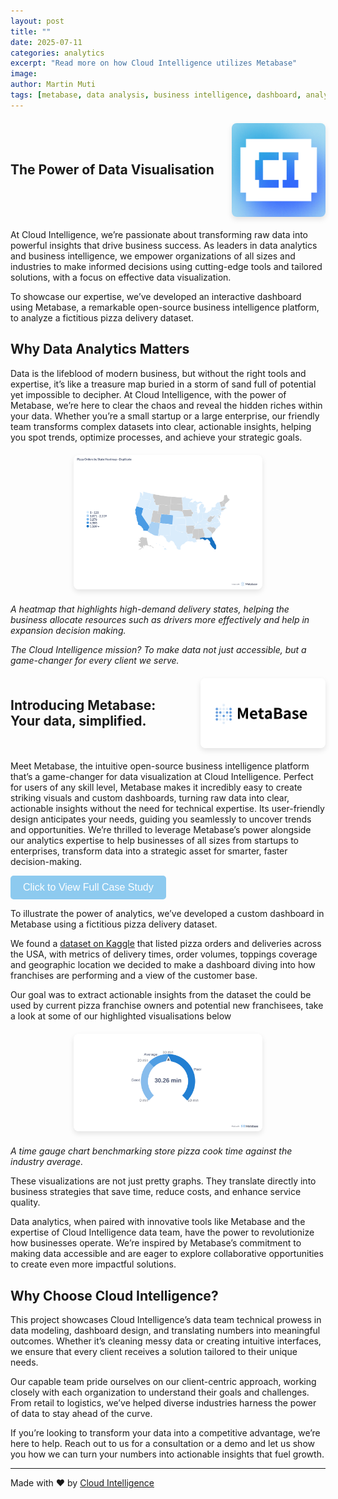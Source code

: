 ```yaml
---
layout: post
title: ""
date: 2025-07-11
categories: analytics
excerpt: "Read more on how Cloud Intelligence utilizes Metabase"
image: 
author: Martin Muti
tags: [metabase, data analysis, business intelligence, dashboard, analytics, pizza delivery, case study]
---
```



<div style="display: flex; align-items: center; gap: 10px; margin: 20px 0;">
  <h2 style="margin: 0; flex: 1;">The Power of Data Visualisation</h2>
  <img src="/assets/images/dashboard/CI-Logo.png" alt="CI Logo" style="max-width: 150px; height: auto; border-radius: 8px; box-shadow: 0 4px 8px rgba(0,0,0,0.1);">
</div>

At Cloud Intelligence, we’re passionate about transforming raw data into powerful insights that drive business success. As leaders in data analytics and business intelligence, we empower organizations of all sizes and industries to make informed decisions using cutting-edge tools and tailored solutions, with a focus on effective data visualization.

To showcase our expertise, we’ve developed an interactive dashboard using Metabase, a remarkable open-source business intelligence platform, to analyze a fictitious pizza delivery dataset. 

## Why Data Analytics Matters

Data is the lifeblood of modern business, but without the right tools and expertise, it’s like a treasure map buried in a storm of sand full of potential yet impossible to decipher. At Cloud Intelligence, with the power of Metabase, we’re here to clear the chaos and reveal the hidden riches within your data. Whether you’re a small startup or a large enterprise, our friendly team transforms complex datasets into clear, actionable insights, helping you spot trends, optimize processes, and achieve your strategic goals. 

<div style="text-align: center; margin: 20px 0;">
  <img src="/assets/images/dashboard/heat-map.png" alt="Heatmap showing high-demand delivery states for pizza franchise expansion planning" style="max-width: 60%; height: auto; border-radius: 8px; box-shadow: 0 4px 8px rgba(0,0,0,0.1);">
</div>

*A heatmap that highlights high-demand delivery states, helping the business allocate resources such as drivers more effectively and help in expansion decision making.*

*The Cloud Intelligence mission? To make data not just accessible, but a game-changer for every client we serve.*

<div style="display: flex; align-items: center; gap: 20px; margin: 20px 0;">
  <h2 style="margin: 0; flex: 1;">Introducing Metabase: Your data, simplified.</h2>
  <img src="/assets/images/dashboard/metabase-logo.png" alt="Metabse Logo" style="max-width: 200px; height: auto; border-radius: 8px; box-shadow: 0 4px 8px rgba(0,0,0,0.1);">
</div>

Meet Metabase, the intuitive open-source business intelligence platform that’s a game-changer for data visualization at Cloud Intelligence. Perfect for users of any skill level, Metabase makes it incredibly easy to create striking visuals and custom dashboards, turning raw data into clear, actionable insights without the need for technical expertise. Its user-friendly design anticipates your needs, guiding you seamlessly to uncover trends and opportunities. We’re thrilled to leverage Metabase’s power alongside our analytics expertise to help businesses of all sizes from startups to enterprises, transform data into a strategic asset for smarter, faster decision-making.

<button style="background-color: #8DCAEF; color: white; padding: 10px 20px; 
border: none; border-radius: 5px; cursor: pointer; font-size: 16px; 
text-decoration: none;" onclick="window.location.href='https://metabase-681822224242.africa-south1.run.app/dashboard/8-cloud-pizza-duplicate?franchise_=Domino%27s+-+Austin%2C+TX&pizza_size=&tab=7-overview'">
    Click to View Full Case Study
</button>

To illustrate the power of analytics, we’ve developed a custom dashboard in Metabase using a fictitious pizza delivery dataset.

We found a [dataset on Kaggle](https://www.kaggle.com/datasets/akshaygaikwad448/pizza-delivery-data-with-enhanced-features) that listed pizza orders and deliveries across the USA, with metrics of delivery times, order volumes, toppings coverage and geographic location we decided to make a dashboard diving into how franchises are performing and a view of the customer base.

Our goal was to extract actionable insights from the dataset the could be used by current pizza franchise owners and potential new franchisees, take a look at some of our highlighted visualisations below

<div style="text-align: center; margin: 20px 0;">
  <img src="/assets/images/dashboard/guage.png" alt="Guage Chart" style="max-width: 60%; height: auto; border-radius: 8px; box-shadow: 0 4px 8px rgba(0,0,0,0.1);">
</div>


*A time gauge chart benchmarking store pizza cook time against the industry average.*  

These visualizations are not just pretty graphs. They translate directly into business strategies that save time, reduce costs, and enhance service quality.

Data analytics, when paired with innovative tools like Metabase and the expertise of Cloud Intelligence data team, have the power to revolutionize how businesses operate. We’re inspired by Metabase’s commitment to making data accessible and are eager to explore collaborative opportunities to create even more impactful solutions.

## Why Choose Cloud Intelligence?
This project showcases Cloud Intelligence’s data team technical prowess in data modeling, dashboard design, and translating numbers into meaningful outcomes. Whether it’s cleaning messy data or creating intuitive interfaces, we ensure that every client receives a solution tailored to their unique needs.

Our capable  team pride ourselves on our client-centric approach, working closely with each organization to understand their goals and challenges. From retail to logistics, we’ve helped diverse industries harness the power of data to stay ahead of the curve.

If you’re looking to transform your data into a competitive advantage, we’re here to help. Reach out to us for a consultation or a demo and let us show you how we can turn your numbers into actionable insights that fuel growth.



---
Made with ❤️ by [Cloud Intelligence](https://www.cloudintelligence.co.za/)